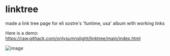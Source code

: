# linktree
made a link tree page for eli sostre's 'funtime, usa' album with working links

Here is a demo: https://raw.githack.com/onlysumnslight/linktree/main/index.html

![image](https://github.com/user-attachments/assets/cd7d3887-6a26-4d26-bb05-608f4dd281eb)




